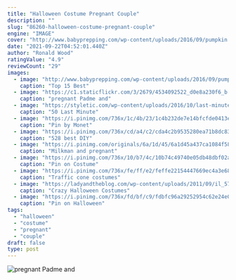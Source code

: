 ```yaml
---
title: "Halloween Costume Pregnant Couple"
description: ""
slug: "86260-halloween-costume-pregnant-couple"
engine: "IMAGE"
cover: "http://www.babyprepping.com/wp-content/uploads/2016/09/pumpkin.jpg"
date: "2021-09-22T04:52:01.440Z"
author: "Ronald Wood"
ratingValue: "4.9"
reviewCount: "29"
images:
  - image: "http://www.babyprepping.com/wp-content/uploads/2016/09/pumpkin.jpg"
    caption: "Top 15 Best"
  - image: "https://c1.staticflickr.com/3/2679/4534092522_d0e8a230f6_b.jpg"
    caption: "pregnant Padme and"
  - image: "https://styletic.com/wp-content/uploads/2016/10/last-minute-halloween-costumes/20-last-minute-halloween-costume-ideas-1.jpg"
    caption: "50 Last Minute"
  - image: "https://i.pinimg.com/736x/1c/4b/23/1c4b232de7e14bfcfde0413ecd2ef9de--bff-halloween.jpg"
    caption: "Pin by Monet"
  - image: "https://i.pinimg.com/736x/cd/a4/c2/cda4c2b9535280ea71b8dc83b4d0d6e8--best-group-halloween-costumes-group-costumes.jpg"
    caption: "528 best DIY"
  - image: "https://i.pinimg.com/originals/6a/1d/45/6a1d45a437ca1084f58cf7f141c0df40.jpg"
    caption: "Milkman and pregnant"
  - image: "https://i.pinimg.com/736x/10/b7/4c/10b74c49740e05db48dbf02a2639af77.jpg"
    caption: "Pin on Costume"
  - image: "https://i.pinimg.com/736x/fe/ff/e2/feffe22154447669ec4a3e68304b088d.jpg"
    caption: "Traffic cone costumes"
  - image: "https://ladyandtheblog.com/wp-content/uploads/2011/09/il_570xN.175359318.jpg"
    caption: "Crazy Halloween Costumes"
  - image: "https://i.pinimg.com/736x/fd/bf/c9/fdbfc96a29252954c62e24e0024c1283--rubber-ducky-birthday-party-loofah-costume.jpg"
    caption: "Pin on Halloween"
tags:
  - "halloween"
  - "costume"
  - "pregnant"
  - "couple"
draft: false
type: post
---
```



![pregnant Padme and](https://c1.staticflickr.com/3/2679/4534092522_d0e8a230f6_b.jpg "pregnant Padme and")


<!--inArticleAds-->

<!--galleryOne-->


<!--inArticleAds-->

<!--galleryTwo-->


<!--galleryThree-->

